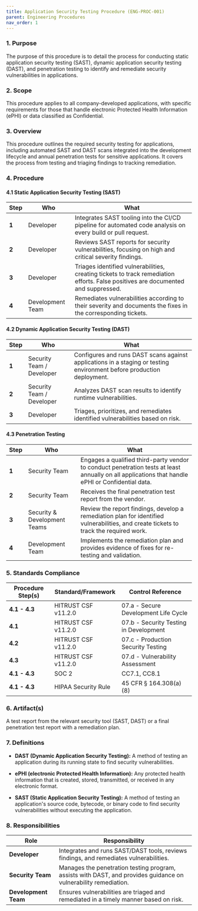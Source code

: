 ```yaml
---
title: Application Security Testing Procedure (ENG-PROC-001)
parent: Engineering Procedures
nav_order: 1
---
```

### 1. Purpose

The purpose of this procedure is to detail the process for conducting static application security testing (SAST), dynamic application security testing (DAST), and penetration testing to identify and remediate security vulnerabilities in applications.

### 2. Scope

This procedure applies to all company-developed applications, with specific requirements for those that handle electronic Protected Health Information (ePHI) or data classified as Confidential.

### 3. Overview

This procedure outlines the required security testing for applications, including automated SAST and DAST scans integrated into the development lifecycle and annual penetration tests for sensitive applications. It covers the process from testing and triaging findings to tracking remediation.

### 4. Procedure

#### 4.1 Static Application Security Testing (SAST)

| **Step** | **Who**                      | **What**                                                                                                                              |
| -------- | ---------------------------- | ------------------------------------------------------------------------------------------------------------------------------------- |
| **1**    | Developer                    | Integrates SAST tooling into the CI/CD pipeline for automated code analysis on every build or pull request.                           |
| **2**    | Developer                    | Reviews SAST reports for security vulnerabilities, focusing on high and critical severity findings.                                   |
| **3**    | Developer                    | Triages identified vulnerabilities, creating tickets to track remediation efforts. False positives are documented and suppressed.       |
| **4**    | Development Team             | Remediates vulnerabilities according to their severity and documents the fixes in the corresponding tickets.                           |

#### 4.2 Dynamic Application Security Testing (DAST)

| **Step** | **Who**                      | **What**                                                                                                                              |
| -------- | ---------------------------- | ------------------------------------------------------------------------------------------------------------------------------------- |
| **1**    | Security Team / Developer    | Configures and runs DAST scans against applications in a staging or testing environment before production deployment.                   |
| **2**    | Security Team / Developer    | Analyzes DAST scan results to identify runtime vulnerabilities.                                                                       |
| **3**    | Developer                    | Triages, prioritizes, and remediates identified vulnerabilities based on risk.                                                        |

#### 4.3 Penetration Testing

| **Step** | **Who**                      | **What**                                                                                                                              |
| -------- | ---------------------------- | ------------------------------------------------------------------------------------------------------------------------------------- |
| **1**    | Security Team                | Engages a qualified third-party vendor to conduct penetration tests at least annually on all applications that handle ePHI or Confidential data. |
| **2**    | Security Team                | Receives the final penetration test report from the vendor.                                                                           |
| **3**    | Security & Development Teams | Review the report findings, develop a remediation plan for identified vulnerabilities, and create tickets to track the required work.   |
| **4**    | Development Team             | Implements the remediation plan and provides evidence of fixes for re-testing and validation.                                         |

### 5. Standards Compliance

| **Procedure Step(s)** | **Standard/Framework**     | **Control Reference**     |
| --------------------- | -------------------------- | ------------------------- |
| **4.1 - 4.3**         | HITRUST CSF v11.2.0       | 07.a - Secure Development Life Cycle |
| **4.1**               | HITRUST CSF v11.2.0       | 07.b - Security Testing in Development |
| **4.2**               | HITRUST CSF v11.2.0       | 07.c - Production Security Testing |
| **4.3**               | HITRUST CSF v11.2.0       | 07.d - Vulnerability Assessment |
| **4.1 - 4.3**         | SOC 2                      | CC7.1, CC8.1              |
| **4.1 - 4.3**         | HIPAA Security Rule        | 45 CFR § 164.308(a)(8)    |

### 6. Artifact(s)

A test report from the relevant security tool (SAST, DAST) or a final penetration test report with a remediation plan.

### 7. Definitions

- **DAST (Dynamic Application Security Testing):** A method of testing an application during its running state to find security vulnerabilities.

- **ePHI (electronic Protected Health Information):** Any protected health information that is created, stored, transmitted, or received in any electronic format.

- **SAST (Static Application Security Testing):** A method of testing an application's source code, bytecode, or binary code to find security vulnerabilities without executing the application.

### 8. Responsibilities

| **Role**           | **Responsibility**                                                                                             |
| ------------------ | -------------------------------------------------------------------------------------------------------------- |
| **Developer**      | Integrates and runs SAST/DAST tools, reviews findings, and remediates vulnerabilities.                           |
| **Security Team**  | Manages the penetration testing program, assists with DAST, and provides guidance on vulnerability remediation.  |
| **Development Team** | Ensures vulnerabilities are triaged and remediated in a timely manner based on risk.                           |
